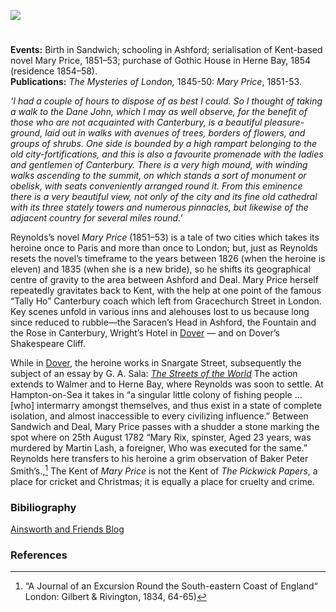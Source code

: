 <a href="https://dev.visual-essays.app"><img src="https://dev-visual-essays.netlify.app/images/ve-button.png"></a> 
<param ve-config title="G. W. M. Reynolds (1814 – 1879)" author="Peter Merchant" layout="vtl" banner="/images/banners/19c.jpg">

<param ve-entity eid="Q17647042" aliases="Dane John">
<param ve-entity eid="Q26163" aliases="Sandwich">
<param ve-entity eid="Q725261" aliases="Ashford">
<param ve-entity eid="Q929286" aliases="Herne Bay">
<param ve-entity eid="Q1011096" aliases="Deal">
<param ve-entity eid="Q179224" aliases="Dover">
<param ve-entity eid="Q5646148" aliases="Hampton-on-Sea">
<param ve-entity eid="Q29303" aliases="Canterbury">
<param ve-entity eid="Q26550125" aliases="Snargate Street">
<param ve-entity eid="Q2551894" aliases="Walmer">

#

**Events:** Birth in Sandwich; schooling in Ashford; serialisation of Kent-based novel Mary Price, 1851–53; purchase of Gothic House in Herne Bay, 1854 (residence 1854–58).   
**Publications:** _The Mysteries of London,_ 1845-50: _Mary Price_, 1851-53.   
<param ve-image url="https://stor.artstor.org/stor/3087858b-da37-4628-9bf4-b8ea685e6b71" label="Sandwich">
<param ve-image url="https://upload.wikimedia.org/wikipedia/commons/5/5d/G_W_M_Reynolds_Author.jpg" label="G. W. M. Reynolds" attribution="White, Public domain, via Wikimedia Commons">
<param ve-map center="Q26163" zoom="10">
<param ve-map center="Q725261" zoom="10">
<param ve-map center="Q929286" zoom="10">

_‘I had a couple of hours to dispose of as best I could. So I thought of taking a walk to the Dane John, which I may as well observe, for the benefit of those who are not acquainted with Canterbury, is a beautiful pleasure-ground, laid out in walks with avenues of trees, borders of flowers, and groups of shrubs. One side is bounded by a high rampart belonging to the old city-fortifications, and this is also a favourite promenade with the ladies and gentlemen of Canterbury. There is a very high mound, with winding walks ascending to the summit, on which stands a sort of monument or obelisk, with seats conveniently arranged round it. From this eminence there is a very beautiful view, not only of the city and its fine old cathedral with its three stately towers and numerous pinnacles, but likewise of the adjacent country for several miles round.’_
<param ve-image url="https://upload.wikimedia.org/wikipedia/commons/8/86/Londres%2C_Edimburgo%2C_Dubl%C3%ADn%2C_1886_107393_%284100573256%29.jpg" label=Dane John Gardens, 1886" attribution="Fondo Antiguo de la Biblioteca de la Universidad de Sevilla from Sevilla, España, CC BY 2.0, via Wikimedia Commons">
<param ve-image url="https://upload.wikimedia.org/wikipedia/commons/4/41/Dane_John_gardens_-_geograph.org.uk_-_746465.jpg" label="Dane John gardens, Canterbury" attribution="David Mills">
<param ve-map center="Q17647042" zoom="10">

Reynolds’s novel _Mary Price_ (1851–53) is a tale of two cities which takes its heroine once to Paris and more than once to London; but, just as Reynolds resets the novel’s timeframe to the years between 1826 (when the heroine is eleven) and 1835 (when she is a new bride), so he shifts its geographical centre of gravity to the area between Ashford and Deal. Mary Price herself repeatedly gravitates back to Kent, with the help at one point of the famous “Tally Ho” Canterbury coach which left from Gracechurch Street in London. Key scenes unfold in various inns and alehouses lost to us because long since reduced to rubble—the Saracen’s Head in Ashford, the Fountain and the Rose in Canterbury, Wright’s Hotel in [Dover](/dickens/19c-dover) — and on Dover’s Shakespeare Cliff. 
<param ve-image url="images/Mary Price on Dover Beach.jpg" label="Mary Price on Dover Beach">
<param ve-image url="https://upload.wikimedia.org/wikipedia/commons/2/29/Shakespeare_Cliff%2C_Dover%2C_1849_RMG_BHC1212.tiff" label="Shakespeares Cliff, Dover" attribution="Clarkson Frederick Stanfield, Public domain, via Wikimedia Commons">
<param ve-image url="/dickens/images/TurnerDoverD18185410.jpg" label="Joseph Mallord William Turner, ‘Dover ’, c.1825" attribution="digital image © Tate released under Creative Commons CC-BY-NC-ND">
<param ve-map center="Q725261" zoom="10">
<param ve-map center="Q1011096" zoom="10">
<param ve-map center="Q23298" zoom="10">
<param ve-map center="Q29303" zoom="10">

While in [Dover](/dickens/19c-dover), the heroine works in Snargate Street, subsequently the subject of an essay by G. A. Sala: [_The Streets of the World_](https://search.proquest.com/britishperiodicals/docview/6520718/fulltextPDF/88A85DA9A4A94A39PQ/3?accountid=9869) The action extends to Walmer and to Herne Bay, where Reynolds was soon to settle. At Hampton-on-Sea it takes in “a singular little colony of fishing people … [who] intermarry amongst themselves, and thus exist in a state of complete isolation, and almost inaccessible to every civilizing influence.”  Between Sandwich and Deal, Mary Price passes with a shudder a stone marking the spot where on 25th August 1782 “Mary Rix, spinster, Aged 23 years, was murdered by Martin Lash, a foreigner, Who was executed for the same.” Reynolds here transfers to his heroine a grim observation of Baker Peter Smith’s.,[^ref1] The Kent of _Mary Price_ is not the Kent of _The Pickwick Papers_, a place for cricket and Christmas; it is equally a place for cruelty and crime.
<param ve-image url="images/Snargate St Dover 1830 (1).jpg" label="Snargate Street Dover, 1830" attribution="Drawn by G. Shepherd">
<param ve-map center="Q26551025" zoom="10">
<param ve-map center="Q2551894" zoom="10">
<param ve-map center="Q179224" zoom="10">
<param ve-map center="Q929286" zoom="10">
<param ve-map center="Q5646148" zoom="10">
<param ve-map center="Q26163" zoom="10">
<param ve-map center="Q1011096" zoom="10">


### Bibiliography

[Ainsworth and Friends Blog](https://ainsworthandfriends.wordpress.com/2013/02/13/the-man-who-wasnt-dickens/)

### References

[^ref1]: “A Journal of an Excursion Round the South-eastern Coast of England“ London: Gilbert & Rivington, 1834, 64-65)
